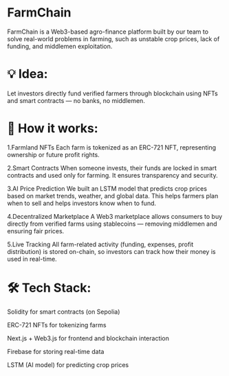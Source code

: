 # FarmChain

FarmChain is a Web3-based agro-finance platform built by our team to solve real-world problems in farming, such as unstable crop prices, lack of funding, and middlemen exploitation.

# 💡 Idea:
Let investors directly fund verified farmers through blockchain using NFTs and smart contracts — no banks, no middlemen.

# 🚀 How it works:
1.Farmland NFTs
Each farm is tokenized as an ERC-721 NFT, representing ownership or future profit rights.

2.Smart Contracts
When someone invests, their funds are locked in smart contracts and used only for farming. It ensures transparency and security.

3.AI Price Prediction
We built an LSTM model that predicts crop prices based on market trends, weather, and global data. This helps farmers plan when to sell and helps investors know when to fund.

4.Decentralized Marketplace
A Web3 marketplace allows consumers to buy directly from verified farms using stablecoins — removing middlemen and ensuring fair prices.

5.Live Tracking
All farm-related activity (funding, expenses, profit distribution) is stored on-chain, so investors can track how their money is used in real-time.

# 🛠 Tech Stack:

Solidity for smart contracts (on Sepolia)

ERC-721 NFTs for tokenizing farms

Next.js + Web3.js for frontend and blockchain interaction

Firebase for storing real-time data

LSTM (AI model) for predicting crop prices
